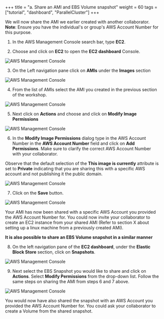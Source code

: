 +++
title = "a. Share an AMI and EBS Volume snapshot"
weight = 60
tags = ["tutorial", "dashboard", "ParallelCluster"]
+++

We will now share the AMI we earlier created with another collaborator. 
**Note**: Ensure you have the individual's or group's AWS Account Number for this purpose. 

1.	In the AWS Management Console search bar, type **EC2**.

2.	Choose and click on **EC2** to open the **EC2 dashboard** Console.

![AWS Management Console](/images/hpc-aws-parallelcluster-workshop/aws-ec2.png)

3.	On the Left navigation pane click on **AMIs** under the **Images** section 

![AWS Management Console](/images/hpc-aws-parallelcluster-workshop/EC2AMIs.png)

4.	From the list of AMIs select the AMI you created in the previous section of the workshop.

![AWS Management Console](/images/hpc-aws-parallelcluster-workshop/EC2AMI.png)

5.	Next click on **Actions** and choose and click on **Modify Image Permissions**

![AWS Management Console](/images/hpc-aws-parallelcluster-workshop/EC2AMIPermissions.png)

6.	In the **Modify Image Permissions** dialog type in the AWS Account Number in the **AWS Account Number** field and click on **Add Permissions**. Make sure to clarify the correct AWS Account Number with your collaborator.

Observe that the default selection of the **This image is currently** attribute is set to **Private** indicating that you are sharing this with a specific AWS account and not publishing it the public domain.

![AWS Management Console](/images/hpc-aws-parallelcluster-workshop/EC2AMIPermissionsDialog1.png)

7.	Click on the **Save** button.

![AWS Management Console](/images/hpc-aws-parallelcluster-workshop/EC2AMIPermissionsDialog2.png)

Your AMI has now been shared with a specific AWS Account you provided the AWS Account Number for. You could now invite your collaborator to create an EC2 instance from your shared AMI (Refer to section X about setting up a linux machine from a previously created AMI). 


**It is also possible to share an EBS Volume snapshot in a similar manner**

8.	On the left navigation pane of the **EC2 dashboard**, under the **Elastic Block Store** section, click on **Snapshots**.

![AWS Management Console](/images/hpc-aws-parallelcluster-workshop/EC2Snapshots.png)

9.	Next select the EBS Snapshot you would like to share and click on **Actions**. Select **Modify Permissions** from the drop-down list. Follow the same steps on sharing the AMI from steps 6 and 7 above.

![AWS Management Console](/images/hpc-aws-parallelcluster-workshop/EC2SnapshotsPermissions.png)

You would now have also shared the snapshot with an AWS Account you provided the AWS Account Number for. You could ask your collaborator to create a Volume from the shared snapshot.


